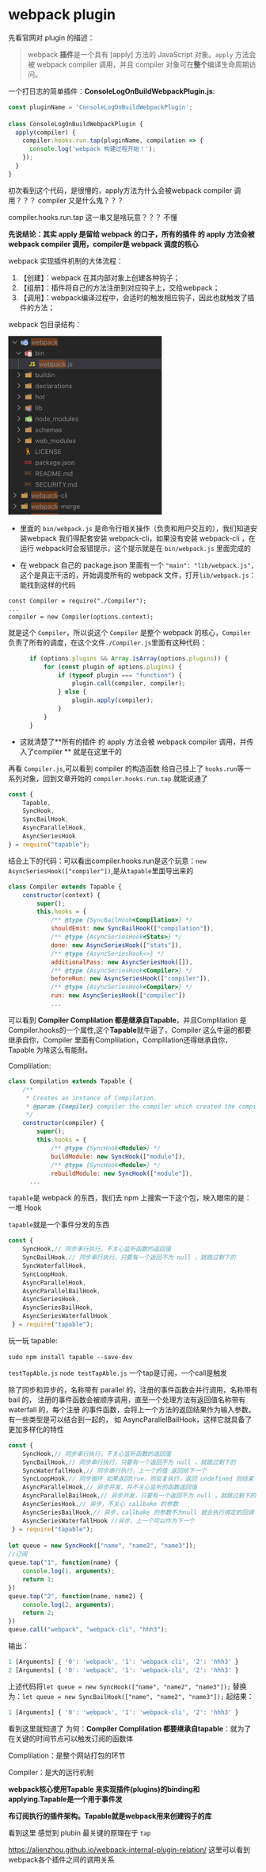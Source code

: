 # webpack plugin

先看官网对 plugin 的描述：

> webpack **插件**是一个具有 [apply] 方法的 JavaScript 对象。`apply` 方法会被 webpack compiler 调用，并且 compiler 对象可在**整个**编译生命周期访问。

一个打日志的简单插件：**ConsoleLogOnBuildWebpackPlugin.js**:

```javascript
const pluginName = 'ConsoleLogOnBuildWebpackPlugin';

class ConsoleLogOnBuildWebpackPlugin {
  apply(compiler) {
    compiler.hooks.run.tap(pluginName, compilation => {
      console.log('webpack 构建过程开始！');
    });
  }
}
```

初次看到这个代码，是很懵的，apply方法为什么会被webpack compiler 调用？？？ compiler 又是什么鬼？？？

compiler.hooks.run.tap 这一串又是啥玩意？？？ 不懂

**先说结论：其实 apply 是留给 webpack 的口子，所有的插件 的 apply 方法会被 webpack compiler 调用，compiler是 webpack 调度的核心**

webpack 实现插件机制的大体流程：

1. 【创建】：webpack 在其内部对象上创建各种钩子；
2. 【组册】：插件将自己的方法注册到对应钩子上，交给webpack；
3. 【调用】：webpack编译过程中，会适时的触发相应钩子，因此也就触发了插件的方法；

webpack 包目录结构：

![](../assert/webpack-catalog.png)

- 里面的 `bin/webpack.js` 是命令行相关操作（负责和用户交互的），我们知道安装webpack 我们得配套安装 webpack-cli，如果没有安装 webpack-cli ，在运行 webpack时会报错提示，这个提示就是在 `bin/webpack.js` 里面完成的

- 在 webpack 自己的 package.json 里面有一个 `"main": "lib/webpack.js",`这个是真正干活的，开始调度所有的 webpack 文件，打开`lib/webpack.js`：能找到这样的代码 
```
const Compiler = require("./Compiler");
...
compiler = new Compiler(options.context);
```
就是这个 `Compiler`，所以说这个 `Compiler` 是整个 webpack 的核心，`Compiler` 负责了所有的调度，在这个文件`./Compiler.js`里面有这种代码：

  ```javascript
  		if (options.plugins && Array.isArray(options.plugins)) {
  			for (const plugin of options.plugins) {
  				if (typeof plugin === "function") {
  					plugin.call(compiler, compiler);
  				} else {
  					plugin.apply(compiler);
  				}
  			}
  		}
  ```

- 这就清楚了**所有的插件 的 apply 方法会被 webpack compiler 调用，并传入了compiler ** 就是在这里干的

再看 `Compiler.js`,可以看到 compiler 的构造函数 给自己挂上了 `hooks.run`等一系列对象，回到文章开始的 `compiler.hooks.run.tap` 就能说通了

```javascript
const {
	Tapable,
	SyncHook,
	SyncBailHook,
	AsyncParallelHook,
	AsyncSeriesHook
} = require("tapable");
```

结合上下的代码：可以看出compiler.hooks.run是这个玩意：`new AsyncSeriesHook(["compiler"])`,是从`tapable`里面导出来的

```javascript
class Compiler extends Tapable {
	constructor(context) {
		super();
		this.hooks = {
			/** @type {SyncBailHook<Compilation>} */
			shouldEmit: new SyncBailHook(["compilation"]),
			/** @type {AsyncSeriesHook<Stats>} */
			done: new AsyncSeriesHook(["stats"]),
			/** @type {AsyncSeriesHook<>} */
			additionalPass: new AsyncSeriesHook([]),
			/** @type {AsyncSeriesHook<Compiler>} */
			beforeRun: new AsyncSeriesHook(["compiler"]),
			/** @type {AsyncSeriesHook<Compiler>} */
			run: new AsyncSeriesHook(["compiler"])
			...
```

可以看到 **Compiler Complilation 都是继承自Tapable**，并且Complilation 是Compiler.hooks的一个属性,这个**Tapable**就牛逼了，Compiler 这么牛逼的都要继承自你，Compiler 里面有Complilation，Complilation还得继承自你，Tapable 为啥这么有能耐。

Complilation: 

```javascript
class Compilation extends Tapable {
	/**
	 * Creates an instance of Compilation.
	 * @param {Compiler} compiler the compiler which created the compilation
	 */
	constructor(compiler) {
		super();
		this.hooks = {
			/** @type {SyncHook<Module>} */
			buildModule: new SyncHook(["module"]),
			/** @type {SyncHook<Module>} */
			rebuildModule: new SyncHook(["module"]),
      ...
```

`tapable`是 webpack 的东西，我们去 npm 上搜索一下这个包，映入眼帘的是：一堆 Hook

`tapable`就是一个事件分发的东西

```javascript
const {
    SyncHook,// 同步串行执行，不关心监听函数的返回值
    SyncBailHook,// 同步串行执行，只要有一个返回不为 null ，就跳过剩下的
    SyncWaterfallHook,
    SyncLoopHook,
    AsyncParallelHook,
    AsyncParallelBailHook,
    AsyncSeriesHook,
    AsyncSeriesBailHook,
    AsyncSeriesWaterfallHook 
 } = require("tapable");
```

玩一玩 tapable:

`sudo npm install tapable --save-dev`

`testTapAble.js` `node testTapAble.js` 一个tap是订阅，一个call是触发

除了同步和异步的，名称带有 parallel 的，注册的事件函数会并行调用，名称带有 bail 的， 注册的事件函数会被顺序调用，直至一个处理方法有返回值名称带有 waterfall 的，每个注册 的事件函数，会将上一个方法的返回结果作为输入参数。有一些类型是可以结合到一起的， 如 AsyncParallelBailHook，这样它就具备了更加多样化的特性

```javascript
const {
    SyncHook,// 同步串行执行，不关心监听函数的返回值
    SyncBailHook,// 同步串行执行，只要有一个返回不为 null ，就跳过剩下的
    SyncWaterfallHook,// 同步串行执行，上一个的值 返回给下一个
    SyncLoopHook,// 同步循环 如果返回true，则反复执行，返回 undefined 则结束
    AsyncParallelHook,// 异步并发，并不关心监听的函数返回值
    AsyncParallelBailHook,// 异步并发，只要有一个返回不为 null ，就跳过剩下的
    AsyncSeriesHook,// 异步，不关心 callbake 的参数
    AsyncSeriesBailHook,// 异步，callbake 的参数不为null 就会执行绑定的回调
    AsyncSeriesWaterfallHook //异步，上一个可以作为下一个
 } = require("tapable");

let queue = new SyncHook(["name", "name2", "name3"]);
//订阅
queue.tap("1", function(name) {
    console.log(1, arguments);
    return 1;
})
queue.tap("2", function(name, name2) {
    console.log(2, arguments);
    return 2;
})
queue.call("webpack", "webpack-cli", "hhh3");
```

输出：

```javascript
1 [Arguments] { '0': 'webpack', '1': 'webpack-cli', '2': 'hhh3' }
2 [Arguments] { '0': 'webpack', '1': 'webpack-cli', '2': 'hhh3' }
```

上述代码将`let queue = new SyncHook(["name", "name2", "name3"]);` 替换为：`let queue = new SyncBailHook(["name", "name2", "name3"]);` 起结果：

```javascript
1 [Arguments] { '0': 'webpack', '1': 'webpack-cli', '2': 'hhh3' }
```

看到这里就知道了 为何：**Compiler Complilation 都要继承自tapable**：就为了在关键的时间节点可以触发订阅的函数体

Complilation：是整个网站打包的环节

Compiler：是大的运行机制

**webpack核心使用Tapable 来实现插件(plugins)的binding和applying.Tapable是一个用于事件发**

**布订阅执行的插件架构。Tapable就是webpack用来创建钩子的库**

看到这里 感觉到 plubin 最关键的原理在于 `tap`

https://alienzhou.github.io/webpack-internal-plugin-relation/  这里可以看到webpack各个插件之间的调用关系